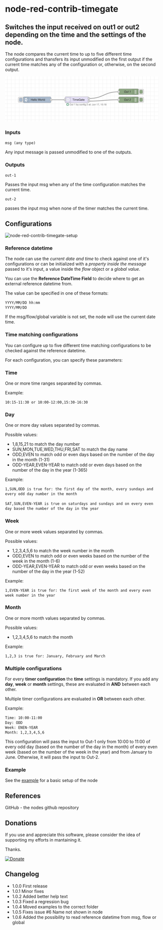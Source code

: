 # node-red-contrib-timegate

## Switches the input received on out1 or out2 depending on the time and the settings of the node.
  
  
The node compares the current time to up to five different time configurations and thansfers its input unmodified on the first output if the current time matches any of the configuration or, otherwise, on the second output.

![node-red-contrib-timegate](assets/images/node-example.png)




### Inputs
```
msg (any type)
````
Any input message is passed unmodified to one of the outputs.

### Outputs
```
out-1
```
Passes the input msg when any of the time configuration matches the current time.

```
out-2
```
passes the input msg when none of the timer matches the current time.

## Configurations

![node-red-contrib-timegate-setup](assets/images/node-setup.png)

### Reference datetime
The node can use the *current date and time* to check against one of it's configurations or can be initialized with a *property inside the message* passed to it's input, a value inside the *flow* object or a *global value*.

You can use the **Reference DateTime Field** to decide where to get an external reference datetime from.

The value can be specified in one of these formats:
```
YYYY/MM/DD hh:mm 
YYYY/MM/DD
```

If the msg/flow/global variable is not set, the node will use the current date time.

### Time matching configurations
You can configure up to five different time matching configurations to be checked against the reference datetime.

For each configuration, you can specify these parameters:

### Time
One or more time ranges separated by commas.

Example:
```
10:15-11:30 or 10:00-12:00,15:30-16:30
```

### Day
One or more day values separated by commas.

Possible values:
- 1,8,15,21 to match the day number
- SUN,MON,TUE,WED,THU,FRI,SAT to match the day name
- ODD,EVEN to match odd or even days based on the number of the day in the month (1-31)
- ODD-YEAR,EVEN-YEAR to match odd or even days based on the number of the day in the year (1-365)

Example:
```
1,SUN,ODD is true for: the first day of the month, every sundays and every odd day number in the month

SAT,SUN,EVEN-YEAR is true on saturdays and sundays and on every even day based the number of the day in the year
```

### Week
One or more week values separated by commas.

Possible values:
- 1,2,3,4,5,6 to match the week number in the month
- ODD,EVEN to match odd or even weeks based on the number of the week in the month (1-6)
- ODD-YEAR,EVEN-YEAR to match odd or even weeks based on the number of the day in the year (1-52)

Example:
```
1,EVEN-YEAR is true for: the first week of the month and every even week number in the year
```

### Month
One or more month values separated by commas.

Possible values:
- 1,2,3,4,5,6 to match the month

Example:
```
1,2,3 is true for: January, February and March
```

### Multiple configurations

For every **timer configuration** the **time** settings is mandatory.
If you add any **day**, **week** or **month** settings, these are evaluated in **AND** between each other.

Multiple timer configurations are evaluated in **OR** between each other.

Example:
```
Time: 10:00-11:00
Day: ODD
Week: ENEN-YEAR
Month: 1,2,3,4,5,6

```
This configuration will pass the input to Out-1 only from 10:00 to 11:00 of every odd day (based on the number of the day in the month) of every even week (based on the number of the week in the year) and from January to June.
Otherwise, it will pass the input to Out-2.

### Example
See the [example](examples/sample.json) for a basic setup of the node

## References

GitHub - the nodes github repository

## Donations

If you use and appreciate this software, please consider the idea of supporting my efforts in mantaining it.

Thanks.

[![Donate](assets/images/btn_donate_LG.gif)](https://www.paypal.com/donate/?business=5RMJWB9RBHKXE&no_recurring=0&item_name=I+am+very+pleased+if+you+appreciate+my+open+source+software+and+if+you+want+to+help+support+my+efforts.&currency_code=EUR)

## Changelog
* 1.0.0 First release
* 1.0.1 Minor fixes
* 1.0.2 Added better help text
* 1.0.3 Fixed a regression bug
* 1.0.4 Moved examples to the correct folder
* 1.0.5 Fixes issue #6 Name not shown in node
* 1.0.6 Added the possibility to read reference datetime from msg, flow or global
